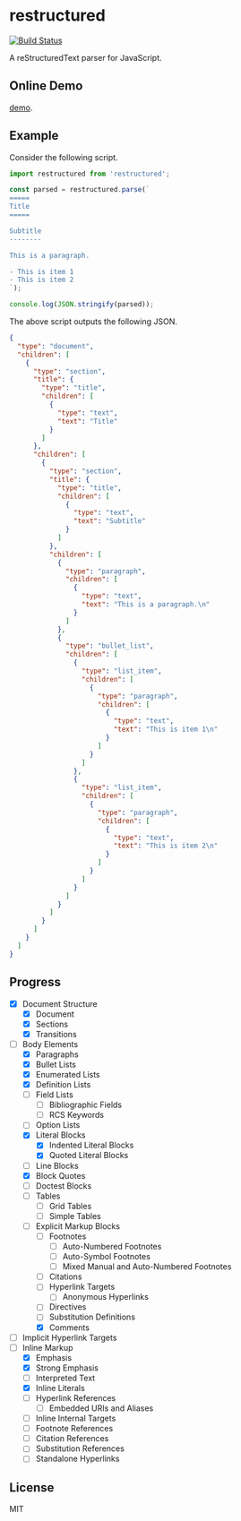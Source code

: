 # restructured

[![Build Status](https://travis-ci.org/seikichi/restructured.svg?branch=master)](https://travis-ci.org/seikichi/restructured)

A reStructuredText parser for JavaScript.

## Online Demo

[demo](https://seikichi.github.io/restructured/).

## Example

Consider the following script.

```javascript
import restructured from 'restructured';

const parsed = restructured.parse(`
=====
Title
=====

Subtitle
--------

This is a paragraph.

- This is item 1
- This is item 2
`);

console.log(JSON.stringify(parsed));
```

The above script outputs the following JSON.

```json
{
  "type": "document",
  "children": [
    {
      "type": "section",
      "title": {
        "type": "title",
        "children": [
          {
            "type": "text",
            "text": "Title"
          }
        ]
      },
      "children": [
        {
          "type": "section",
          "title": {
            "type": "title",
            "children": [
              {
                "type": "text",
                "text": "Subtitle"
              }
            ]
          },
          "children": [
            {
              "type": "paragraph",
              "children": [
                {
                  "type": "text",
                  "text": "This is a paragraph.\n"
                }
              ]
            },
            {
              "type": "bullet_list",
              "children": [
                {
                  "type": "list_item",
                  "children": [
                    {
                      "type": "paragraph",
                      "children": [
                        {
                          "type": "text",
                          "text": "This is item 1\n"
                        }
                      ]
                    }
                  ]
                },
                {
                  "type": "list_item",
                  "children": [
                    {
                      "type": "paragraph",
                      "children": [
                        {
                          "type": "text",
                          "text": "This is item 2\n"
                        }
                      ]
                    }
                  ]
                }
              ]
            }
          ]
        }
      ]
    }
  ]
}
```

## Progress

- [x] Document Structure
  - [x] Document
  - [x] Sections
  - [x] Transitions
- [ ] Body Elements
  - [x] Paragraphs
  - [x] Bullet Lists
  - [x] Enumerated Lists
  - [x] Definition Lists
  - [ ] Field Lists
    - [ ] Bibliographic Fields
    - [ ] RCS Keywords
  - [ ] Option Lists
  - [x] Literal Blocks
    - [x] Indented Literal Blocks
    - [x] Quoted Literal Blocks
  - [ ] Line Blocks
  - [x] Block Quotes
  - [ ] Doctest Blocks
  - [ ] Tables
    - [ ] Grid Tables
    - [ ] Simple Tables
  - [ ] Explicit Markup Blocks
    - [ ] Footnotes
      - [ ] Auto-Numbered Footnotes
      - [ ] Auto-Symbol Footnotes
      - [ ] Mixed Manual and Auto-Numbered Footnotes
    - [ ] Citations
    - [ ] Hyperlink Targets
      - [ ] Anonymous Hyperlinks
    - [ ] Directives
    - [ ] Substitution Definitions
    - [x] Comments
- [ ] Implicit Hyperlink Targets
- [ ] Inline Markup
  - [x] Emphasis
  - [x] Strong Emphasis
  - [ ] Interpreted Text
  - [x] Inline Literals
  - [ ] Hyperlink References
    - [ ] Embedded URIs and Aliases
  - [ ] Inline Internal Targets
  - [ ] Footnote References
  - [ ] Citation References
  - [ ] Substitution References
  - [ ] Standalone Hyperlinks

## License

MIT
